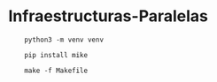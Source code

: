 # Infraestructuras-Paralelas

```
    python3 -m venv venv
```

```
    pip install mike
```

```
    make -f Makefile
```